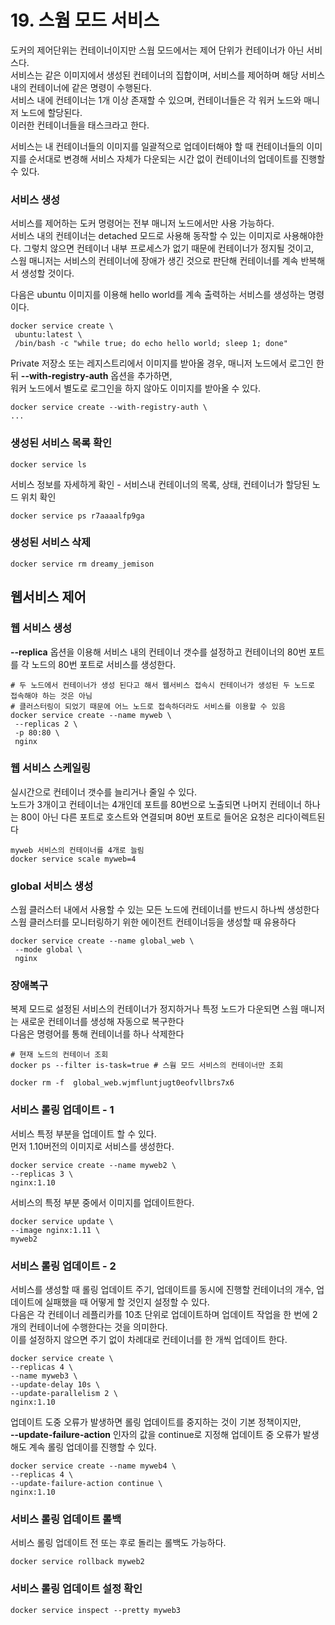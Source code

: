 # 19. 스웜 모드 서비스
도커의 제어단위는 컨테이너이지만 스웜 모드에서는 제어 단위가 컨테이너가 아닌 서비스다.  
서비스는 같은 이미지에서 생성된 컨테이너의 집합이며, 서비스를 제어하며 해당 서비스 내의 컨테이너에 같은 명령이 수행된다.  
서비스 내에 컨테이너는 1개 이상 존재할 수 있으며, 컨테이너들은 각 워커 노드와 매니저 노드에 할당된다.  
이러한 컨테이너들을 태스크라고 한다.  

서비스는 내 컨테이너들의 이미지를 일괄적으로 업데이터해야 할 때 컨테이너들의 이미지를 순서대로 변경해 서비스 자체가 다운되는 시간 없이 컨테이너의 업데이트를 진행할 수 있다.  

### 서비스 생성
서비스를 제어하는 도커 명령어는 전부 매니저 노드에서만 사용 가능하다.  
서비스 내의 컨테이너는 detached 모드로 사용해 동작할 수 있는 이미지로 사용해야한다. 그렇치 않으면 컨테이너 내부 프로세스가 없기 때문에 컨테이너가 정지될 것이고,  
스웜 매니저는 서비스의 컨테이너에 장애가 생긴 것으로 판단해 컨테이너를 계속 반복해서 생성할 것이다.

다음은 ubuntu 이미지를 이용해 hello world를 계속 출력하는 서비스를 생성하는 명령이다.

```
docker service create \
 ubuntu:latest \
 /bin/bash -c "while true; do echo hello world; sleep 1; done"

```

Private 저장소 또는 레지스트리에서 이미지를 받아올 경우, 매니저 노드에서 로그인 한 뒤 **--with-registry-auth** 옵션을 추가하면,  
워커 노드에서 별도로 로그인을 하지 않아도 이미지를 받아올 수 있다.

```
docker service create --with-registry-auth \
...
```

### 생성된 서비스 목록 확인

```
docker service ls
```

서비스 정보를 자세하게 확인 - 서비스내 컨테이너의 목록, 상태, 컨테이너가 할당된 노드 위치 확인

```
docker service ps r7aaaalfp9ga
```

### 생성된 서비스 삭제
```
docker service rm dreamy_jemison
```


## 웹서비스 제어
### 웹 서비스 생성
**--replica** 옵션을 이용해 서비스 내의 컨테이너 갯수를 설정하고 컨테이너의 80번 포트를 각 노드의 80번 포트로 서비스를 생성한다.

```
# 두 노드에서 컨테이너가 생성 된다고 해서 웹서비스 접속시 컨테이너가 생성된 두 노드로 접속해야 하는 것은 아님
# 클러스터링이 되었기 때문에 어느 노드로 접속하더라도 서비스를 이용할 수 있음
docker service create --name myweb \
 --replicas 2 \
 -p 80:80 \
 nginx
```

### 웹 서비스 스케일링
실시간으로 컨테이너 갯수를 늘리거나 줄일 수 있다.  
노드가 3개이고 컨테이너는 4개인데 포트를 80번으로 노출되면 나머지 컨테이너 하나는 80이 아닌 다른 포트로 호스트와 연결되며 80번 포트로 들어온 요청은 리다이렉트된다
```
myweb 서비스의 컨테이너를 4개로 늘림
docker service scale myweb=4
```

### global 서비스 생성
스웜 클러스터 내에서 사용할 수 있는 모든 노드에 컨테이너를 반드시 하나씩 생성한다  
스웜 클러스터를 모니터링하기 위한 에이전트 컨테이너등을 생성할 때 유용하다

```
docker service create --name global_web \
 --mode global \
 nginx
```

### 장애복구
복제 모드로 설정된 서비스의 컨테이너가 정지하거나  특정 노드가 다운되면 스웜 매니저는 새로운 컨테이너를 생성해 자동으로 복구한다  
다음은 명령어를 통해 컨테이너를 하나 삭제한다

```
# 현재 노드의 컨테이너 조회
docker ps --filter is-task=true # 스웜 모드 서비스의 컨테이너만 조회

docker rm -f  global_web.wjmfluntjugt0eofvllbrs7x6
```

### 서비스 롤링 업데이트 - 1
서비스 특정 부분을 업데이트 할 수 있다.  
먼저 1.10버전의 이미지로 서비스를 생성한다.

```
docker service create --name myweb2 \
--replicas 3 \
nginx:1.10
```

서비스의 특정 부분 중에서 이미지를 업데이트한다.

```
docker service update \
--image nginx:1.11 \
myweb2
```

### 서비스 롤링 업데이트 - 2
서비스를 생성할 때 롤링 업데이트 주기, 업데이트를 동시에 진행할 컨테이너의 개수, 업데이트에 실패했을 때 어떻게 할 것인지 설정할 수 있다.  
다음은 각 컨테이너 레플리카를 10초 단위로 업데이트하며 업데이트 작업을 한 번에 2개의 컨테이너에 수행한다는 것을 의미한다.  
이를 설정하지 않으면 주기 없이 차례대로 컨테이너를 한 개씩 업데이트 한다.

```
docker service create \
--replicas 4 \
--name myweb3 \
--update-delay 10s \
--update-parallelism 2 \
nginx:1.10
```

업데이트 도중 오류가 발생하면 롤링 업데이트를 중지하는 것이 기본 정책이지만,  
**--update-failure-action** 인자의 값을 continue로 지정해 업데이트 중 오류가 발생해도 계속 롤링 업데이를 진행할 수 있다.

```
docker service create --name myweb4 \
--replicas 4 \
--update-failure-action continue \
nginx:1.10
```

### 서비스 롤링 업데이트 롤백
서비스 롤링 업데이트 전 또는 후로 돌리는 롤백도 가능하다.

```
docker service rollback myweb2
```


### 서비스 롤링 업데이트 설정 확인

```
docker service inspect --pretty myweb3
```